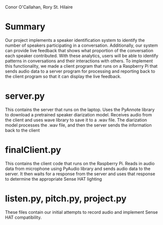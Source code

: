 Conor O'Callahan,
Rory St. Hilaire

# Summary
Our project implements a speaker identification system to identify the number
of speakers participating in a conversation. Additionally, our system can provide
live feedback that shows what proportion of the conversation each speaker contributed.
With these analytics, users will be able to identify patterns in conversations and
their interactions with others. To implement this functionality, we made a client
program that runs on a Raspberry Pi that sends audio data to a server program for
processing and reporting back to the client program so that it can display the live
feedback.

# server.py
This contains the server that runs on the laptop. Uses the PyAnnote library to
download a pretrained speaker diarization model. Receives audio from the client
and uses wave library to save it to a .wav file. The diarization model processes
the .wav file, and then the server sends the information back to the client

# finalClient.py
This contains the client code that runs on the Raspberry Pi. Reads in audio data
from microphone using PyAudio library and sends audio data to the server. It then
waits for a response from the server and uses that response to determine the
appropriate Sense HAT lighting

# listen.py, pitch.py, project.py
These files contain our initial attempts to record audio and implement Sense HAT
compatibility.

